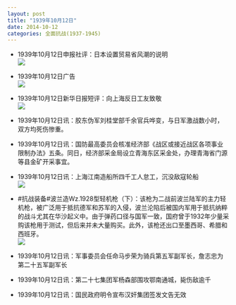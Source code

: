 ```yaml
---
layout: post
title: "1939年10月12日"
date: 2014-10-12
categories: 全面抗战(1937-1945)
---
```


<meta name="referrer" content="no-referrer" />

- 1939年10月12日申报社评：日本设置贸易省风潮的说明 <br/><img src="https://ww4.sinaimg.cn/large/aca367d8jw1el8q10l4rlj20qe0yr4kw.jpg" />

- 1939年10月12日广告 <br/><img src="https://ww4.sinaimg.cn/large/aca367d8jw1el8oauv1sdj20im0demyr.jpg" />

- 1939年10月12日新华日报短评：向上海反日工友致敬 <br/><img src="https://ww2.sinaimg.cn/large/aca367d8jw1el8mkdabiuj209e0dfwfb.jpg" />

- 1939年10月12日讯：胶东伪军刘桂堂部千余官兵哗变，与日军激战数小时，双方均死伤惨重。 

- 1939年10月12日讯：国防最高委员会核准经济部《战区或接近战区各项事业限制办法》五条。同日，经济部采金局设立青海东区采金处，办理青海省门源等县金矿开采事宜。 

- 1939年10月12日讯：上海江南造船所四千工人怠工，沉没敌寇轮船 <br/><img src="https://ww4.sinaimg.cn/large/aca367d8jw1el86ym6zu7j20e40dkabf.jpg" />

- #抗战装备#波兰造Wz.1928型轻机枪（下）：该枪为二战前波兰陆军的主力轻机枪，被广泛用于抵抗德军和苏军的入侵，波兰沦陷后被国内军用于抵抗纳粹的战斗尤其在华沙起义中。由于弹药口径与国军一致，国府曾于1932年少量采购该枪用于测试，但后来并未大量购买。此外，该枪还出口至墨西哥、希腊和西班牙。 <br/><img src="https://ww1.sinaimg.cn/large/aca367d8jw1el857sknpjj209w0swwki.jpg" />

- 1939年10月12日讯：军事委员会任命马步荣为骑兵第五军副军长，詹志忠为第二十五军副军长 

- 1939年10月12日讯：第二十七集团军杨森部围攻鄂南通城，毙伤敌逾千 

- 1939年10月12日讯：国民政府明令宣布汉奸集团签发文告无效 

